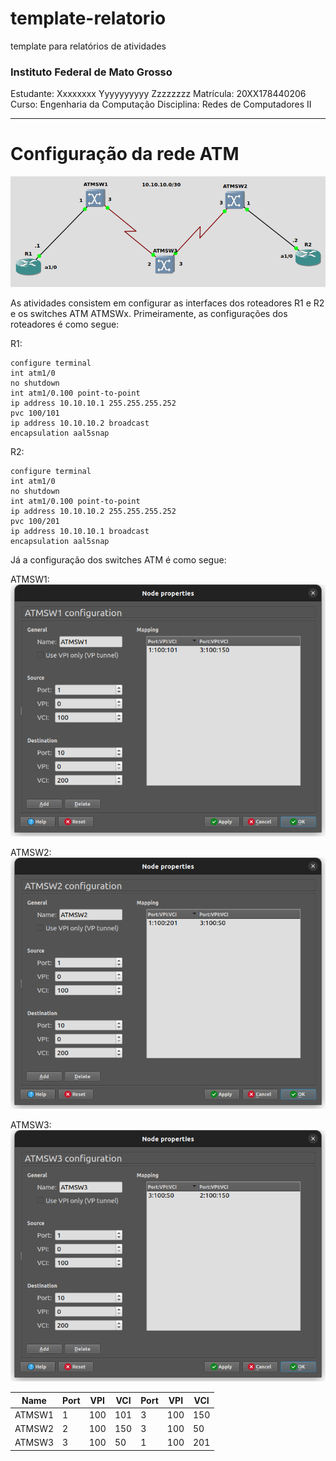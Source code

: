 # template-relatorio
template para relatórios de atividades

### Instituto Federal de Mato Grosso

Estudante: Xxxxxxxx Yyyyyyyyyy Zzzzzzzz
Matrícula: 20XX178440206
Curso: Engenharia da Computação
Disciplina: Redes de Computadores II

---
# Configuração da rede ATM

![topology](topology.png)

As atividades consistem em configurar as interfaces dos roteadores R1 e R2 e os switches ATM ATMSWx. Primeiramente, as configurações dos roteadores é como segue:

R1:
```
configure terminal
int atm1/0
no shutdown
int atm1/0.100 point-to-point
ip address 10.10.10.1 255.255.255.252
pvc 100/101
ip address 10.10.10.2 broadcast
encapsulation aal5snap
```

R2:
```
configure terminal
int atm1/0
no shutdown
int atm1/0.100 point-to-point
ip address 10.10.10.2 255.255.255.252
pvc 100/201
ip address 10.10.10.1 broadcast
encapsulation aal5snap
```

Já a configuração dos switches ATM é como segue:

ATMSW1:
![atm1.png](atm1.png)

ATMSW2:
![atm2.png](atm2.png)

ATMSW3:
![atm3.png](atm3.png)


|Name|Port|VPI|VCI|Port|VPI|VCI|
|-|-|-|-|-|-|-|
|ATMSW1|1|100|101|3|100|150|
|ATMSW2|2|100|150|3|100|50|
|ATMSW3|3|100|50|1|100|201|
